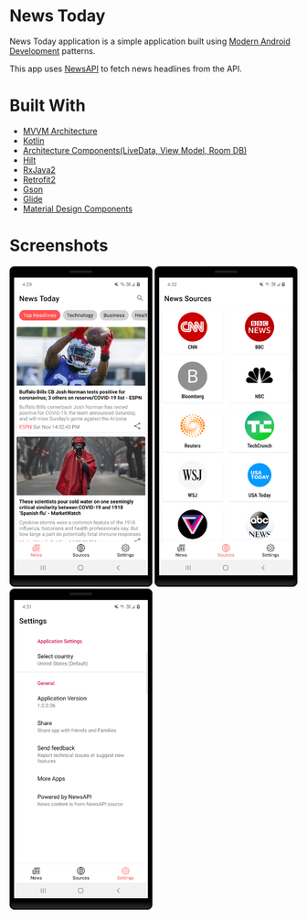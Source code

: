 # News Today
News Today application is a simple application built using [Modern Android Development](https://developer.android.com/modern-android-development) patterns.

This app uses [NewsAPI](https://newsapi.org/) to fetch news headlines from the API.

# Built With
  - [MVVM Architecture](https://en.wikipedia.org/wiki/Model%E2%80%93view%E2%80%93viewmodel)
  - [Kotlin](https://kotlinlang.org/)
  - [Architecture Components(LiveData, View Model, Room DB)](https://developer.android.com/topic/libraries/architecture)
  - [Hilt](https://developer.android.com/training/dependency-injection/hilt-android)
  - [RxJava2](https://github.com/ReactiveX/RxJava)
  - [Retrofit2](https://square.github.io/retrofit/)
  - [Gson](https://github.com/google/gson)
  - [Glide](https://github.com/bumptech/glide)
  - [Material Design Components](https://material.io/components)

# Screenshots
<img src="screenshots/headlines.png" width="250">  <img src="screenshots/sources.png" width="250">  <img src="screenshots/settings.png" width="250">
